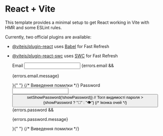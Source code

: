 # React + Vite

This template provides a minimal setup to get React working in Vite with HMR and some ESLint rules.

Currently, two official plugins are available:

- [@vitejs/plugin-react](https://github.com/vitejs/vite-plugin-react/blob/main/packages/plugin-react/README.md) uses [Babel](https://babeljs.io/) for Fast Refresh
- [@vitejs/plugin-react-swc](https://github.com/vitejs/vite-plugin-react-swc) uses [SWC](https://swc.rs/) for Fast Refresh

    <label className={css.label}>
          Email
          <input
            type="email"
            // {...register("email")} // Реєстрація поля email
          />
          {errors.email && <p>{errors.email.message}</p>}{" "}
          {/* Виведення помилки */}
        </label>
        <label className={css.label}>
          Password
          <div className={css.passwordContainer}>
            <input
              type={showPassword ? "text" : "password"} // Зміна типу інпуту
              //   {...register("password")} // Реєстрація поля password
            />
            <button
              type="button"
              onClick={() => setShowPassword(!showPassword)} // Тогл видимості пароля
            >
              {showPassword ? "🙈" : "👁️"} {/* Іконка очей */}
            </button>
          </div>
          {errors.password && <p>{errors.password.message}</p>}{" "}
          {/* Виведення помилки */}
        </label>
